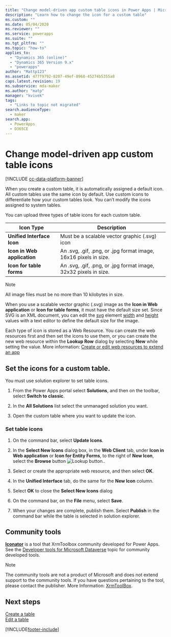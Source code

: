 ```yaml
---
title: "Change model-driven app custom table icons in Power Apps | MicrosoftDocs"
description: "Learn how to change the icon for a custom table"
ms.custom: ""
ms.date: 05/04/2020
ms.reviewer: ""
ms.service: powerapps
ms.suite: ""
ms.tgt_pltfrm: ""
ms.topic: "how-to"
applies_to: 
  - "Dynamics 365 (online)"
  - "Dynamics 365 Version 9.x"
  - "powerapps"
author: "Mattp123"
ms.assetid: 477f9792-8207-49ef-8968-45274b5355a8
caps.latest.revision: 19
ms.subservice: mda-maker
ms.author: "matp"
manager: "kvivek"
tags: 
  - "Links to topic not migrated"
search.audienceType: 
  - maker
search.app: 
  - PowerApps
  - D365CE
---
```

# Change model-driven app custom table icons 

[!INCLUDE [cc-data-platform-banner](../../includes/cc-data-platform-banner.md)]

When you create a custom table, it is automatically assigned a default icon. All custom tables use the same icon by default. Use custom icons to differentiate how your custom tables look. You can’t modify the icons assigned to system tables.  
  
 You can upload three types of table icons for each custom table. 

|Icon Type  |Description  |
|---------|---------|
|**Unified Interface Icon**|Must be a scalable vector graphic (.svg) icon |
|**Icon in Web application**|An .svg, .gif, .png, or .jpg format image, 16x16 pixels in size.|
|**Icon for table forms**|An .svg, .gif, .png, or .jpg format image, 32x32 pixels in size.|

> [!NOTE]
> All image files must be no more than 10 kilobytes in size.
>
> When you use a scalable vector graphic (.svg) image as the **Icon in Web application** or **Icon for table forms**, it must have the default size set. Since SVG is an XML document, you can edit the [svg](https://developer.mozilla.org/docs/Web/SVG/Element/svg) element [width](https://developer.mozilla.org/docs/Web/SVG/Attribute/width) and [height](https://developer.mozilla.org/docs/Web/SVG/Attribute/height) values with a text editor to define the default size for the image.

Each type of icon is stored as a Web Resource. You can create the web resources first and then set the icons to use them, or you can create the new web resource within the **Lookup Row** dialog by selecting **New** while setting the value. More information: [Create or edit web resources to extend an app](create-edit-web-resources.md)

## Set the icons for a custom table.

You must use solution explorer to set table icons.

1. From the Power Apps portal select **Solutions**, and then on the toolbar, select **Switch to classic**.

2. In the **All Solutions** list select the unmanaged solution you want.

3. Open the custom table where you want to update the icon.

### Set table icons

1. On the command bar, select **Update Icons**.  
  
2. In the **Select New Icons** dialog box, in the **Web Client** tab, under **Icon in Web application** or **Icon for Entity Forms**, to the right of **New Icon**, select the **Browse** button ![Lookup button.](media/lookup-button-4.gif).
3. Select or create the appropriate web resource, and then select **OK**. 
4. In the **Unified Interface** tab, do the same for the **New Icon** column.
5. Select **OK** to close the **Select New Icons** dialog
6. On the command bar, on the **File** menu, select **Save**.  
7. When your changes are complete, publish them. Select **Publish** in the command bar while the table is selected in solution explorer.
  
## Community tools

**[Iconator](https://www.xrmtoolbox.com/plugins/MscrmTools.Iconator/)** is a tool that XrmToolbox community developed for Power Apps. See the [Developer tools for Microsoft Dataverse](../../developer/data-platform/developer-tools.md) topic for community developed tools.

> [!NOTE]
> The community tools are not a product of Microsoft and does not extend support to the community tools. 
> If you have questions pertaining to the tool, please contact the publisher. More Information: [XrmToolBox](https://www.xrmtoolbox.com).

## Next steps  
[Create a table](/powerapps/maker/model-driven-apps/data-platform-create-entity)<br />
[Edit a table](../data-platform/edit-entities.md)


[!INCLUDE[footer-include](../../includes/footer-banner.md)]